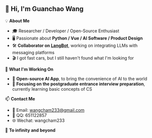 ## 👋 Hi, I'm Guanchao Wang

💡 **About Me**  
- 🎓 Researcher / Developer / Open-Source Enthusiast  
- 🖥️ Passionate about **Python / Vue / AI Software /  Product Design**  
- 🛠️ **Collaborator on [LangBot](https://github.com/rockchinq/langbot)**, working on integrating LLMs with messaging platforms  
- 🎬 I got fast cars, but I still haven't found what I'm looking for

💼 **What I'm Working On**  
- 🤖 **Open-source AI App**, to bring the convenience of AI to the world
- 📱 **Focusing on the postgraduate entrance interview preparation**, currently learning basic concepts of CS 
 
📫 **Contact Me**  
- 📮 Email:  wangcham233@gmail.com 
- 🏡 QQ:  651122857
- 🌐 Wechat:  wangcham233

🚀 **To infinity and beyond**







 

